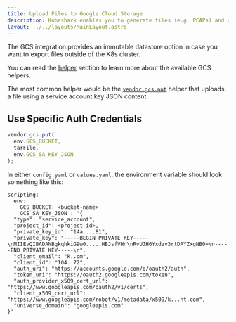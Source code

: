 ```yaml
---
title: Upload Files to Google Cloud Storage
description: Kubeshark enables you to generate files (e.g. PCAPs) and upload them to an immutable datastore (e.g. GCS).
layout: ../../layouts/MainLayout.astro
---
```


The GCS integration provides an immutable datastore option in case you want to export files outside of the K8s cluster.

You can read the [helper](/en/automation_helpers) section to learn more about the available GCS helpers.

The most common helper would be the [`vendor.gcs.put`](/en/automation_helpers#vendorgcsputbucket-string-path-string-sakeyobj-json-string) helper that uploads a file using a service account key JSON content.

## Use Specific Auth Credentials
```js
vendor.gcs.put(
  env.GCS_BUCKET,
  tarFile,
  env.GCS_SA_KEY_JSON
);
```

In either `config.yaml` or `values.yaml`, the environment variable should look something like this:
```shell
scripting:
  env:
    GCS_BUCKET: <bucket-name>
    GCS_SA_KEY_JSON : '{
  "type": "service_account",
  "project_id": <project-id>,
  "private_key_id": "14a....81",
  "private_key": "-----BEGIN PRIVATE KEY-----\nMIIEvQIBADANBgkqhkiG9w0.....HBJsfVHn\nRvUJH6Yxdzv3rtDAYZxgNB0=\n-----END PRIVATE KEY-----\n",
  "client_email": "k..om",
  "client_id": "104..72",
  "auth_uri": "https://accounts.google.com/o/oauth2/auth",
  "token_uri": "https://oauth2.googleapis.com/token",
  "auth_provider_x509_cert_url": "https://www.googleapis.com/oauth2/v1/certs",
  "client_x509_cert_url": "https://www.googleapis.com/robot/v1/metadata/x509/k...nt.com",
  "universe_domain": "googleapis.com"
}'
```